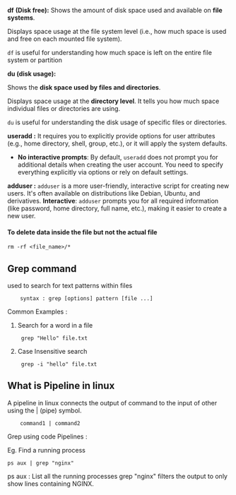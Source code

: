 
**df**  **(Disk free):** Shows the amount of disk space used and available on **file systems**.

Displays space usage at the file system level (i.e., how much space is used and free on each mounted file system).

`df` is useful for understanding how much space is left on the entire file system or partition

**du (disk usage):**

Shows the **disk space used by files and directories**.


Displays space usage at the **directory level**. It tells you how much space individual files or directories are using.

 `du` is useful for understanding the disk usage of specific files or directories.




**useradd :**  It requires you to explicitly provide options for user attributes (e.g., home directory, shell, group, etc.), or it will apply the system defaults.

- **No interactive prompts**: By default, `useradd` does not prompt you for additional details when creating the user account. You need to specify everything explicitly via options or rely on default settings.

**adduser :**  `adduser` is a more user-friendly, interactive script for creating new users. It's often available on distributions like Debian, Ubuntu, and derivatives.
**Interactive**: `adduser` prompts you for all required information (like password, home directory, full name, etc.), making it easier to create a new user.



#### To delete data inside the file but not the actual file
	rm -rf <file_name>/* 



## Grep command 

used to search for text patterns within files 

		syntax : grep [options] pattern [file ...]


Common Examples : 

1. Search for a word in a file 

		grep "Hello" file.txt

2. Case Insensitive search 

		grep -i "hello" file.txt



## What is Pipeline in linux 

A pipeline in linux connects the output of command to the input of other using the | (pipe) symbol.


		command1 | command2 


Grep using code Pipelines : 


Eg. Find a running process

	ps aux | grep "nginx"


ps aux : List all the running processes 
grep "nginx" filters the output to only show lines containing NGINX. 